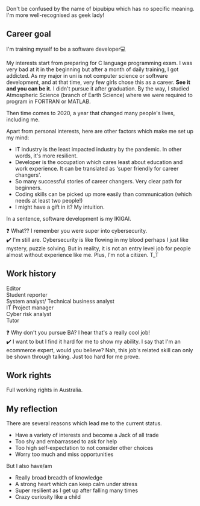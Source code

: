 Don't be confused by the name of bipubipu which has no specific meaning. I'm more well-recognised as geek lady!  

## Career goal
I'm training myself to be a software developer💻  

My interests start from preparing for C language programming exam. I was very bad at it in the beginning but after a month of daily training, I got addicted.
As my major in uni is not computer science or software development, and at that time, very few girls chose this as a career. <strong>See it and you can be it.</strong> I didn't pursue it after graduation. By the way, I studied Atmospheric Science (branch of Earth Science) where we were required to program in FORTRAN or MATLAB.

Then time comes to 2020, a year that changed many people's lives, including me.

Apart from personal interests, here are other factors which make me set up my mind:  
* IT industry is the least impacted industry by the pandemic. In other words, it's more resilient.
* Developer is the occupation which cares least about education and work experience. It can be translated as 'super friendly for career changers'.
* So many successful stories of career changers. Very clear path for beginners.
* Coding skills can be picked up more easily than communication (which needs at least two people!)
* I might have a gift in it? My intuition.

In a sentence, software development is my IKIGAI.

❓ What?? I remember you were super into cybersecurity.  
✔️ I'm still are. Cybersecurity is like flowing in my blood perhaps I just like mystery, puzzle solving. But in reality, it is not an entry level job for people almost without experience like me. Plus, I'm not a citizen. T_T 

## Work history
Editor  
Student reporter  
System analyst/ Technical business analyst  
IT Project manager   
Cyber risk analyst  
Tutor  

❓ Why don't you pursue BA? I hear that's a really cool job!  
✔️ I want to but I find it hard for me to show my ability. I say that I'm an ecommerce expert, would you believe? Nah, this job's related skill can only be shown through talking. Just too hard for me prove.  

## Work rights
Full working rights in Australia. 

## My reflection 
There are several reasons which lead me to the current status.
* Have a variety of interests and become a Jack of all trade
* Too shy and embarrassed to ask for help
* Too high self-expectation to not consider other choices
* Worry too much and miss opportunities

But I also have/am 
* Really broad breadth of knowledge
* A strong heart which can keep calm under stress
* Super resilient as I get up after falling many times
* Crazy curiosity like a child
